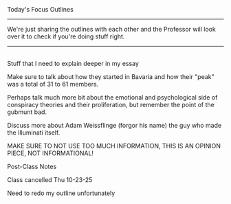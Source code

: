 <div class="wrapper">
	<span class="header"> Today's Focus </span>
	<span class="emphasis-title">Outlines</span> 
	<br>
	<hr>
	<span>We're just sharing the outlines with each other and the Professor will look over it to check if you're doing stuff right.</span>
	<hr>
	<br>
	<span class="sub-header">Stuff that I need to explain deeper in my essay</span>
	<div class="separation-box">
		<p>Make sure to talk about how they started in Bavaria and how their "peak" was a total of 31 to 61 members.</p>
		<p>Perhaps talk much more bit about the emotional and psychological side of conspiracy theories and their proliferation, but remember the point of the gubmunt bad.</p>
		<p>Discuss more about Adam Weissflinge (forgor his name) the guy who made the Illuminati itself.</p>
		<p> MAKE SURE TO NOT USE TOO MUCH INFORMATION, THIS IS AN OPINION PIECE, NOT INFORMATIONAL!</p>
	</div>
	<span class="sub-header">Post-Class Notes</span>
	<p>Class cancelled Thu 10-23-25</p>
	<p>Need to redo my outline unfortunately</p>
</div>